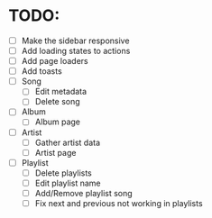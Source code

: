 # TODO:

- [ ] Make the sidebar responsive
- [ ] Add loading states to actions
- [ ] Add page loaders
- [ ] Add toasts
- [ ] Song
  - [ ] Edit metadata
  - [ ] Delete song
- [ ] Album
  - [ ] Album page
- [ ] Artist
  - [ ] Gather artist data
  - [ ] Artist page
- [ ] Playlist
  - [ ] Delete playlists
  - [ ] Edit playlist name
  - [ ] Add/Remove playlist song
  - [ ] Fix next and previous not working in playlists
